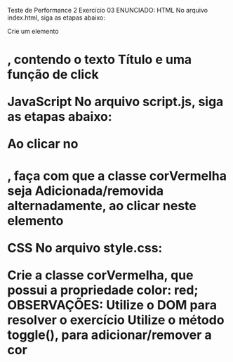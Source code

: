 Teste de Performance 2
Exercício 03
ENUNCIADO:
HTML
No arquivo index.html, siga as etapas abaixo:

Crie um elemento <h1>, contendo o texto Título e uma função de click

JavaScript
No arquivo script.js, siga as etapas abaixo:

Ao clicar no <h1>, faça com que a classe corVermelha seja Adicionada/removida alternadamente, ao clicar neste elemento

CSS
No arquivo style.css:

Crie a classe corVermelha, que possui a propriedade color: red;
OBSERVAÇÕES:
Utilize o DOM para resolver o exercício
Utilize o método toggle(), para adicionar/remover a cor
